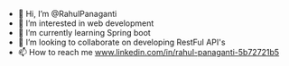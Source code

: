 - 👋 Hi, I’m @RahulPanaganti
- 👀 I’m interested in web development
- 🌱 I’m currently learning Spring boot
- 💞️ I’m looking to collaborate on developing RestFul API's
- 📫 How to reach me www.linkedin.com/in/rahul-panaganti-5b72721b5

<!---
RahulPanaganti/RahulPanaganti is a ✨ special ✨ repository because its `README.md` (this file) appears on your GitHub profile.
You can click the Preview link to take a look at your changes.
--->
